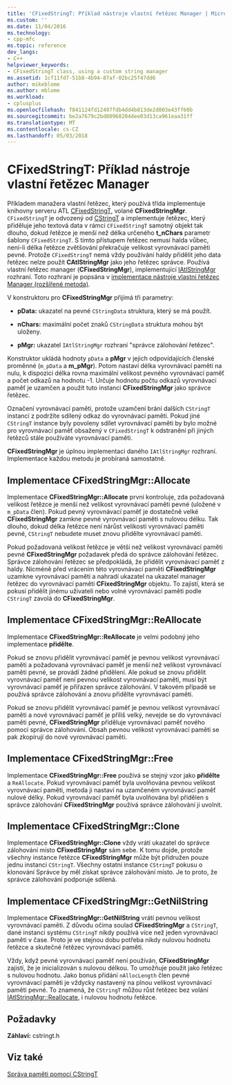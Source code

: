 ```yaml
---
title: 'CFixedStringT: Příklad nástroje vlastní řetězec Manager | Microsoft Docs'
ms.custom: ''
ms.date: 11/04/2016
ms.technology:
- cpp-mfc
ms.topic: reference
dev_langs:
- C++
helpviewer_keywords:
- CFixedStringT class, using a custom string manager
ms.assetid: 1cf11fd7-51b8-4b94-87af-02bc25f47dd6
author: mikeblome
ms.author: mblome
ms.workload:
- cplusplus
ms.openlocfilehash: f841124fd12497fdb4dd4b813de2d803e43ff60b
ms.sourcegitcommit: be2a7679c2bd80968204dee03d13ca961eaa31ff
ms.translationtype: MT
ms.contentlocale: cs-CZ
ms.lasthandoff: 05/03/2018
---
```

# <a name="cfixedstringt-example-of-a-custom-string-manager"></a>CFixedStringT: Příklad nástroje vlastní řetězec Manager
Příkladem manažera vlastní řetězec, který používá třída implementuje knihovny serveru ATL [CFixedStringT](../atl-mfc-shared/reference/cfixedstringt-class.md), volané **CFixedStringMgr**. `CFixedStringT` je odvozený od [CStringT](../atl-mfc-shared/reference/cstringt-class.md) a implementuje řetězec, který přiděluje jeho textová data v rámci `CFixedStringT` samotný objekt tak dlouho, dokud řetězce je menší než délka určeného **t_nChars** parametr šablony `CFixedStringT`. S tímto přístupem řetězec nemusí halda vůbec, není-li délka řetězce zvětšování překračuje velikost vyrovnávací paměti pevné. Protože `CFixedStringT` nemá vždy používání haldy přidělit jeho data řetězec nelze použít **CAtlStringMgr** jako jeho řetězec správce. Používá vlastní řetězec manager (**CFixedStringMgr**), implementující [IAtlStringMgr](../atl-mfc-shared/reference/iatlstringmgr-class.md) rozhraní. Toto rozhraní je popsána v [implementace nástroje vlastní řetězec Manager (rozšířené metoda)](../atl-mfc-shared/implementation-of-a-custom-string-manager-advanced-method.md).  
  
 V konstruktoru pro **CFixedStringMgr** přijímá tři parametry:  
  
-   **pData:** ukazatel na pevné `CStringData` struktura, který se má použít.  
  
-   **nChars:** maximální počet znaků `CStringData` struktura mohou být uloženy.  
  
-   **pMgr:** ukazatel `IAtlStringMgr` rozhraní "správce zálohování řetězec".  
  
 Konstruktor ukládá hodnoty `pData` a **pMgr** v jejich odpovídajících členské proměnné (`m_pData` a **m_pMgr**). Potom nastaví délka vyrovnávací paměti na nulu, k dispozici délka rovna maximální velikost pevného vyrovnávací paměť a počet odkazů na hodnotu -1. Určuje hodnotu počtu odkazů vyrovnávací paměť je uzamčen a použít tuto instanci **CFixedStringMgr** jako správce řetězec.  
  
 Označení vyrovnávací paměti, protože uzamčení brání dalších `CStringT` instancí z podržíte sdílený odkaz do vyrovnávací paměti. Pokud jiné `CStringT` instance byly povoleny sdílet vyrovnávací paměti by bylo možné pro vyrovnávací paměť obsažený v `CFixedStringT` k odstranění při jiných řetězců stále používáte vyrovnávací paměti.  
  
 **CFixedStringMgr** je úplnou implementaci daného `IAtlStringMgr` rozhraní. Implementace každou metodu je probíraná samostatně.  
  
## <a name="implementation-of-cfixedstringmgrallocate"></a>Implementace CFixedStringMgr::Allocate  
 Implementace **CFixedStringMgr::Allocate** první kontroluje, zda požadovaná velikost řetězce je menší než velikost vyrovnávací paměti pevné (uložené v `m_pData` člen). Pokud pevný vyrovnávací paměť je dostatečně velké **CFixedStringMgr** zamkne pevné vyrovnávací paměti s nulovou délku. Tak dlouho, dokud délka řetězce není nárůst velikosti vyrovnávací paměti pevné, `CStringT` nebudete muset znovu přidělte vyrovnávací paměti.  
  
 Pokud požadovaná velikost řetězce je větší než velikost vyrovnávací paměti pevné **CFixedStringMgr** požadavek předá do správce zálohování řetězec. Správce zálohování řetězec se předpokládá, že přidělit vyrovnávací paměť z haldy. Nicméně před vrácením této vyrovnávací paměti **CFixedStringMgr** uzamkne vyrovnávací paměti a nahradí ukazatel na ukazatel manager řetězec do vyrovnávací paměti **CFixedStringMgr** objektu. To zajistí, která se pokusí přidělit jinému uživateli nebo volné vyrovnávací paměti podle `CStringT` zavolá do **CFixedStringMgr**.  
  
## <a name="implementation-of-cfixedstringmgrreallocate"></a>Implementace CFixedStringMgr::ReAllocate  
 Implementace **CFixedStringMgr::ReAllocate** je velmi podobný jeho implementace **přidělte**.  
  
 Pokud se znovu přidělit vyrovnávací paměť je pevnou velikost vyrovnávací paměti a požadovaná vyrovnávací paměť je menší než velikost vyrovnávací paměti pevné, se provádí žádné přidělení. Ale pokud se znovu přidělit vyrovnávací paměť není pevnou velikost vyrovnávací paměti, musí být vyrovnávací paměť je přiřazen správce zálohování. V takovém případě se používá správce zálohování a znovu přidělte vyrovnávací paměti.  
  
 Pokud se znovu přidělit vyrovnávací paměť je pevnou velikost vyrovnávací paměti a nové vyrovnávací paměť je příliš velký, nevejde se do vyrovnávací paměti pevné, **CFixedStringMgr** přiděluje vyrovnávací paměť nového pomocí správce zálohování. Obsah pevnou velikost vyrovnávací paměti se pak zkopírují do nové vyrovnávací paměti.  
  
## <a name="implementation-of-cfixedstringmgrfree"></a>Implementace CFixedStringMgr::Free  
 Implementace **CFixedStringMgr::Free** používá se stejný vzor jako **přidělte** a `ReAllocate`. Pokud vyrovnávací paměť byla uvolňována pevnou velikost vyrovnávací paměti, metoda ji nastaví na uzamčeném vyrovnávací paměť nulové délky. Pokud vyrovnávací paměť byla uvolňována byl přidělen s správce zálohování **CFixedStringMgr** používá správce zálohování ji uvolnit.  
  
## <a name="implementation-of-cfixedstringmgrclone"></a>Implementace CFixedStringMgr::Clone  
 Implementace **CFixedStringMgr::Clone** vždy vrátí ukazatel do správce zálohování místo **CFixedStringMgr** sám sebe. K tomu dojde, protože všechny instance řetězce **CFixedStringMgr** může být přidružen pouze jednu instanci `CStringT`. Všechny ostatní instance `CStringT` pokusu o klonování Správce by měl získat správce zálohování místo. Je to proto, že správce zálohování podporuje sdílená.  
  
## <a name="implementation-of-cfixedstringmgrgetnilstring"></a>Implementace CFixedStringMgr::GetNilString  
 Implementace **CFixedStringMgr::GetNilString** vrátí pevnou velikost vyrovnávací paměti. Z důvodu očima soulad **CFixedStringMgr** a `CStringT`, dané instanci systému `CStringT` nikdy používá více než jeden vyrovnávací paměti v čase. Proto je ve stejnou dobu potřeba nikdy nulovou hodnotu řetězce a skutečné řetězec vyrovnávací paměti.  
  
 Vždy, když pevné vyrovnávací paměť není používán, **CFixedStringMgr** zajistí, že je inicializován s nulovou délkou. To umožňuje použít jako řetězec s nulovou hodnotu. Jako bonus přidání `nAllocLength` člen pevné vyrovnávací paměti je vždycky nastavený na plnou velikost vyrovnávací paměti pevné. To znamená, že `CStringT` můžou růst řetězec bez volání [IAtlStringMgr::Reallocate](../atl-mfc-shared/reference/iatlstringmgr-class.md#reallocate), i nulovou hodnotu řetězce.  
  
## <a name="requirements"></a>Požadavky  
 **Záhlaví:** cstringt.h  
  
## <a name="see-also"></a>Viz také  
 [Správa paměti pomocí CStringT](../atl-mfc-shared/memory-management-with-cstringt.md)

